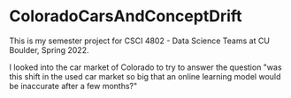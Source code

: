 # ColoradoCarsAndConceptDrift

This is my semester project for CSCI 4802 - Data Science Teams at CU Boulder, Spring 2022. 

I looked into the car market of Colorado to try to answer the question "was this shift in the used car market so big that an online learning model 
would be inaccurate after a few months?"
